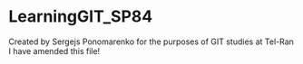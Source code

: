 # LearningGIT_SP84
Created by Sergejs Ponomarenko for the purposes of GIT studies at Tel-Ran
I have amended this file!
